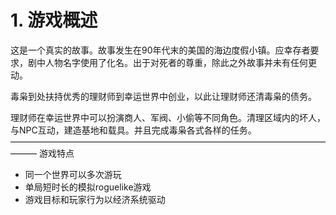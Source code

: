 # 1. 游戏概述

这是一个真实的故事。故事发生在90年代末的美国的海边度假小镇。应幸存者要求，剧中人物名字使用了化名。出于对死者的尊重，除此之外故事并未有任何更动。

毒枭到处扶持优秀的理财师到幸运世界中创业，以此让理财师还清毒枭的债务。

理财师在幸运世界中可以扮演商人、军阀、小偷等不同角色。清理区域内的坏人，与NPC互动，建造基地和载具。并且完成毒枭各式各样的任务。
———————————————————————————————————————
游戏特点

- 同一个世界可以多次游玩
- 单局短时长的模拟roguelike游戏
- 游戏目标和玩家行为以经济系统驱动

